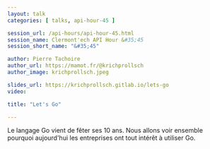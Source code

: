 ```yaml
---
layout: talk
categories: [ talks, api-hour-45 ]

session_url: /api-hours/api-hour-45.html
session_name: Clermont'ech API Hour &#35;45
session_short_name: "&#35;45"

author: Pierre Tachoire
author_url: https://mamot.fr/@krichprollsch
author_image: krichprollsch.jpeg

slides_url: https://krichprollsch.gitlab.io/lets-go
video:

title: "Let's Go"

---
```


Le langage Go vient de fêter ses 10 ans. Nous allons voir ensemble pourquoi aujourd'hui les entreprises ont tout intérêt à utiliser Go.

